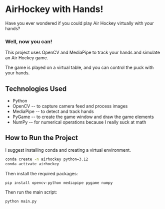 # AirHockey with Hands!

Have you ever wondered if you could play Air Hockey virtually with your hands?  
### Well, now you can!
This project uses OpenCV and MediaPipe to track your hands and simulate an Air Hockey game.

The game is played on a virtual table, and you can control the puck with your hands.

## Technologies Used
- Python
- OpenCV  -- to capture camera feed and process images
- MediaPipe -- to detect and track hands
- PyGame -- to create the game window and draw the game elements
- NumPy -- for numerical operations because I really suck at math

## How to Run the Project
I suggest installing conda and creating a virtual environment.
```bash
conda create -n airhockey python=3.12
conda activate airhockey
```
Then install the required packages:
```bash
pip install opencv-python mediapipe pygame numpy
```
Then run the main script:
```bash
python main.py
```
